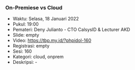 ### On-Premiese vs Cloud

- Waktu: Selasa, 18 Januari 2022
- Pukul: 19:00
- Pemateri: Deny Julianto - CTO CalsysID & Lecturer AKD
- Slide: empty
- Video: https://tbp.my.id/?phpidol-160
- Registrasi: empty
- Sesi: 160
- Kategori: cloud, onprem
- Deskripsi: -
